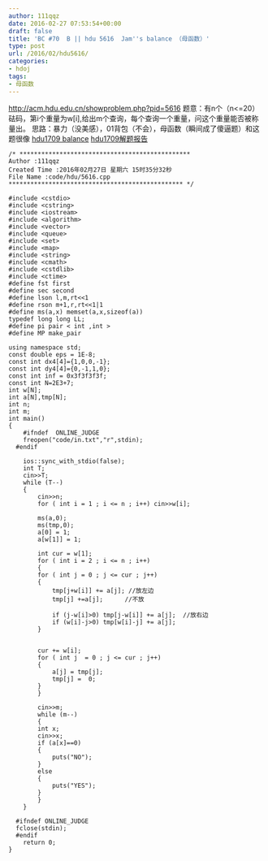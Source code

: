 ```yaml
---
author: 111qqz
date: 2016-02-27 07:53:54+00:00
draft: false
title: 'BC #70  B || hdu 5616  Jam''s balance （母函数）'
type: post
url: /2016/02/hdu5616/
categories:
- hdoj
tags:
- 母函数
---
```


http://acm.hdu.edu.cn/showproblem.php?pid=5616
题意：有n个（n<=20）砝码，第i个重量为w[i],给出m个查询，每个查询一个重量，问这个重量能否被称量出。
思路：暴力（没美感），01背包（不会），母函数（瞬间成了傻逼题）和这题很像
[hdu1709 balance](http://acm.hdu.edu.cn/showproblem.php?pid=1709)
[hdu1709解题报告](https://111qqz.com/wordpress/2016/02/hdu1709/)

 

    
    /* ***********************************************
    Author :111qqz
    Created Time :2016年02月27日 星期六 15时35分32秒
    File Name :code/hdu/5616.cpp
    ************************************************ */
    
    #include <cstdio>
    #include <cstring>
    #include <iostream>
    #include <algorithm>
    #include <vector>
    #include <queue>
    #include <set>
    #include <map>
    #include <string>
    #include <cmath>
    #include <cstdlib>
    #include <ctime>
    #define fst first
    #define sec second
    #define lson l,m,rt<<1
    #define rson m+1,r,rt<<1|1
    #define ms(a,x) memset(a,x,sizeof(a))
    typedef long long LL;
    #define pi pair < int ,int >
    #define MP make_pair
    
    using namespace std;
    const double eps = 1E-8;
    const int dx4[4]={1,0,0,-1};
    const int dy4[4]={0,-1,1,0};
    const int inf = 0x3f3f3f3f;
    const int N=2E3+7;
    int w[N];
    int a[N],tmp[N];
    int n;
    int m;
    int main()
    {
    	#ifndef  ONLINE_JUDGE 
    	freopen("code/in.txt","r",stdin);
      #endif
    
    	ios::sync_with_stdio(false);
    	int T;
    	cin>>T;
    	while (T--)
    	{
    	    cin>>n;
    	    for ( int i = 1 ; i <= n ; i++) cin>>w[i];
    
    	    ms(a,0);
    	    ms(tmp,0);
    	    a[0] = 1;
    	    a[w[1]] = 1;
    
    	    int cur = w[1];
    	    for ( int i = 2 ; i <= n ; i++)
    	    {
    		for ( int j = 0 ; j <= cur ; j++)
    		{
    		    tmp[j+w[i]] += a[j]; //放左边
    		    tmp[j] +=a[j];      //不放
    
    		    if (j-w[i]>0) tmp[j-w[i]] += a[j];  //放右边
    		    if (w[i]-j>0) tmp[w[i]-j] += a[j];
    		}
    
    
    		cur += w[i];
    		for ( int j  = 0 ; j <= cur ; j++)
    		{
    		    a[j] = tmp[j];
    		    tmp[j] =  0;
    		}
    	    }
    
    	    cin>>m;
    	    while (m--)
    	    {
    		int x;
    		cin>>x;
    		if (a[x]==0)
    		{
    		    puts("NO");
    		}
    		else
    		{
    		    puts("YES");
    		}
    	    }
    	}
    
      #ifndef ONLINE_JUDGE  
      fclose(stdin);
      #endif
        return 0;
    }
    




